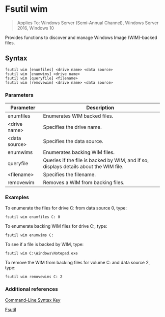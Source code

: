 # Fsutil wim
>Applies To: Windows Server (Semi-Annual Channel), Windows Server 2016, Windows 10

Provides functions to discover and manage Windows Image (WIM)-backed files.

## Syntax

```
fsutil wim [enumfiles] <drive name> <data source>
fsutil wim [enumwims] <drive name>
fsutil wim [queryfile] <filename>
fsutil wim [removewim] <drive name> <data source>
```

### Parameters

|Parameter|Description|
|-------------|---------------|
|enumfiles|Enumerates WIM backed files.|
|\<drive name>|Specifies the drive name.|
|\<data source>|Specifies the data source.|
|enumwims|Enumerates backing WIM files.|
|queryfile|Queries if the file is backed by WIM, and if so, displays details about the WIM file.|
|\<filename>|Specifies the filename.|
|removewim|Removes a WIM from backing files.|




### Examples

To enumerate the files for drive C: from data source 0, type:

```
fsutil wim enumfiles C: 0
```

To enumerate backing WIM files for drive C:, type:

```
fsutil wim enumwims C:
```

To see if a file is backed by WIM, type:

```
fsutil wim C:\Windows\Notepad.exe
```

To remove the WIM from backing files for volume C: and data source 2, type:

```
fsutil wim removewims C: 2
```

### Additional references
[Command-Line Syntax Key](Command-Line-Syntax-Key.md)

[Fsutil](Fsutil.md)